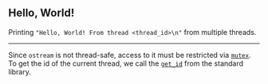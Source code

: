 ## Hello, World!

Printing `"Hello, World! From thread <thread_id>\n"` from multiple threads.

---

Since `ostream` is not thread-safe, access to it must be restricted via [`mutex`](https://en.cppreference.com/w/cpp/thread/mutex).
To get the id of the current thread, we call the [`get_id`](https://en.cppreference.com/w/cpp/thread/get_id) from the standard library.
